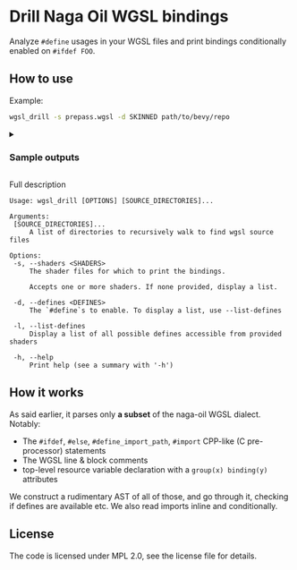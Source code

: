 # Drill Naga Oil WGSL bindings

Analyze `#define` usages in your WGSL files and print bindings conditionally
enabled on `#ifdef FOO`.

## How to use

Example:

```sh
wgsl_drill -s prepass.wgsl -d SKINNED path/to/bevy/repo
```

<details><summary><h3>Sample outputs</h3></summary>

```sh
$ cargo run  -- -d TONEMAP -s sprite.wgsl bevy/
group(0) binding(0) var<uniform> view: View;
group(1) binding(0) var sprite_texture: texture_2d<f32>;
group(1) binding(1) var sprite_sampler: sampler;

$ cargo run  -- --list-defines -s sprite.wgsl bevy/
[
    "0",
    "TONEMAPPING_PASS",
    "TONEMAP_IN_SHADER",
    "TONEMAP_METHOD_ACES_FITTED",
    "TONEMAP_METHOD_AGX",
    "TONEMAP_METHOD_BLENDER_FILMIC",
# … …

$ cargo run  -- -d TONEMAPPING_PASS -d TONEMAP_IN_SHADER -s sprite.wgsl bevy/
group(0) binding(0) var<uniform> view: View;
group(0) binding(3) var dt_lut_texture: texture_3d<f32>;
group(0) binding(4) var dt_lut_sampler: sampler;
group(1) binding(0) var sprite_texture: texture_2d<f32>;
group(1) binding(1) var sprite_sampler: sampler;
```

</details>

Full description

```
Usage: wgsl_drill [OPTIONS] [SOURCE_DIRECTORIES]...

Arguments:
 [SOURCE_DIRECTORIES]...
     A list of directories to recursively walk to find wgsl source files

Options:
 -s, --shaders <SHADERS>
     The shader files for which to print the bindings.
     
     Accepts one or more shaders. If none provided, display a list.

 -d, --defines <DEFINES>
     The `#define`s to enable. To display a list, use --list-defines

 -l, --list-defines
     Display a list of all possible defines accessible from provided shaders

 -h, --help
     Print help (see a summary with '-h')
```


## How it works

As said earlier, it parses only **a subset** of the naga-oil WGSL dialect.
Notably:

- The `#ifdef`, `#else`, `#define_import_path`, `#import` CPP-like (C pre-processor)
  statements
- The WGSL line & block comments
- top-level resource variable declaration with a `group(x) binding(y)` attributes

We construct a rudimentary AST of all of those, and go through it, checking if
defines are available etc. We also read imports inline and conditionally.

## License

The code is licensed under MPL 2.0, see the license file for details.
